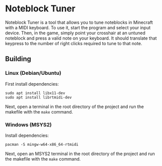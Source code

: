 # Noteblock Tuner

Noteblock Tuner is a tool that allows you to tune noteblocks in Minecraft with a MIDI keyboard. To use it, start the program and select your input device. Then, in the game, simply point your crosshair at an untuned noteblock and press a valid note on your keyboard. It should translate that keypress to the number of right clicks required to tune to that note.

## Building

### Linux (Debian/Ubuntu)

First install dependencies:
```console
sudo apt install libx11-dev
sudo apt install librtmidi-dev
```

Next, open a terminal in the root directory of the project and run the makefile with the ```make``` command.

### Windows (MSYS2)

Install dependencies:
```console
pacman -S mingw-w64-x86_64-rtmidi
```

Next, open an MSYS2 terminal in the root directory of the project and run the makefile with the ```make``` command.
